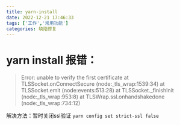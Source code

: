```yaml
---
title: yarn-install
date: 2022-12-21 17:46:33
tags: ['工作','常用功能']
categories: 缺陷修复
---
```


# yarn install 报错：
>   Error: unable to verify the first certificate
      at TLSSocket.onConnectSecure (node:_tls_wrap:1539:34)
      at TLSSocket.emit (node:events:513:28)
      at TLSSocket._finishInit (node:_tls_wrap:953:8)
      at TLSWrap.ssl.onhandshakedone (node:_tls_wrap:734:12)

解决方法：暂时关闭ssl验证 `yarn config set strict-ssl false`




